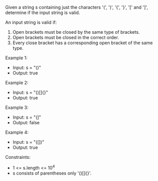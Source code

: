 Given a string s containing just the characters '(', ')', '{', '}', '[' and ']', determine if the input string is valid.

An input string is valid if:

1. Open brackets must be closed by the same type of brackets.
2. Open brackets must be closed in the correct order. 
3. Every close bracket has a corresponding open bracket of the same type.


Example 1:
- Input: s = "()"
- Output: true

Example 2:
- Input: s = "()[]{}"
- Output: true

Example 3:
- Input: s = "(]"
- Output: false

Example 4:
- Input: s = "([])"
- Output: true



Constraints:

- 1 <= s.length <= 10<sup>4</sup>
- s consists of parentheses only '()[]{}'.